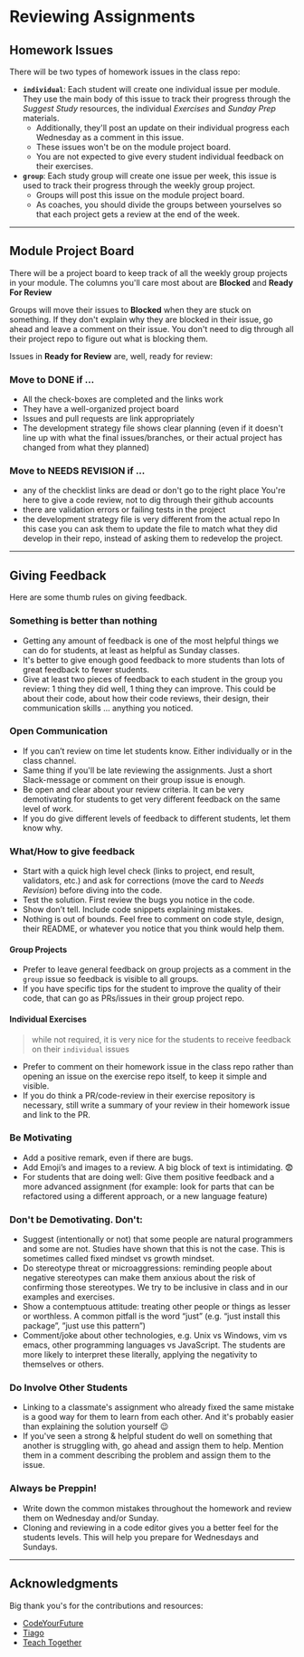 # Reviewing Assignments

## Homework Issues

There will be two types of homework issues in the class repo:

- **`individual`**: Each student will create one individual issue per module. They use the main body of this issue to track their progress through the _Suggest Study_ resources, the individual _Exercises_ and _Sunday Prep_ materials.
  - Additionally, they'll post an update on their individual progress each Wednesday as a comment in this issue.
  - These issues won't be on the module project board.
  - You are not expected to give every student individual feedback on their exercises.
- **`group`**: Each study group will create one issue per week, this issue is used to track their progress through the weekly group project.
  - Groups will post this issue on the module project board.
  - As coaches, you should divide the groups between yourselves so that each project gets a review at the end of the week.

---

## Module Project Board

There will be a project board to keep track of all the weekly group projects in your module.  The columns you'll care most about are __Blocked__ and __Ready For Review__

Groups will move their issues to __Blocked__ when they are stuck on something. If they don't explain why they are blocked in their issue, go ahead and leave a comment on their issue. You don't need to dig through all their project repo to figure out what is blocking them.

Issues in __Ready for Review__ are, well, ready for review:

### Move to DONE if ...

* All the check-boxes are completed and the links work
* They have a well-organized project board
* Issues and pull requests are link appropriately
* The development strategy file shows clear planning (even if it doesn't line up with what the final issues/branches, or their actual project has changed from what they planned)

### Move to NEEDS REVISION if ...

* any of the checklist links are dead or don't go to the right place
You're here to give a code review, not to dig through their github accounts
* there are validation errors or failing tests in the project
* the development strategy file is very different from the actual repo
In this case you can ask them to update the file to match what they did develop in their repo, instead of asking them to redevelop the project.

---

## Giving Feedback

Here are some thumb rules on giving feedback.

### Something is better than nothing

* Getting any amount of feedback is one of the most helpful things we can do for students, at least as helpful as Sunday classes.
* It's better to give enough good feedback to more students than lots of great feedback to fewer students.
* Give at least two pieces of feedback to each student in the group you review: 1 thing they did well, 1 thing they can improve. This could be about their code, about how their code reviews, their design, their communication skills ... anything you noticed.

### Open Communication

* If you can’t review on time let students know. Either individually or in the class channel.
* Same thing if you'll be late reviewing the assignments. Just a short Slack-message or comment on their group issue is enough.
* Be open and clear about your review criteria. It can be very demotivating for students to get very different feedback on the same level of work.
* If you do give different levels of feedback to different students, let them know why.

### What/How to give feedback

* Start with a quick high level check (links to project, end result, validators, etc.) and ask for corrections (move the card to _Needs Revision_) before diving into the code.
* Test the solution. First review the bugs you notice in the code.
* Show don’t tell. Include code snippets explaining mistakes.
* Nothing is out of bounds. Feel free to comment on code style, design, their README, or whatever you notice that you think would help them.

#### Group Projects

* Prefer to leave general feedback on group projects as a comment in the `group` issue so feedback is visible to all groups.
* If you have specific tips for the student to improve the quality of their code, that can go as PRs/issues in their group project repo.

#### Individual Exercises

> while not required, it is very nice for the students to receive feedback on their `individual` issues

* Prefer to comment on their homework issue in the class repo rather than opening an issue on the exercise repo itself, to keep it simple and visible.
* If you do think a PR/code-review in their exercise repository is necessary, still write a summary of your review in their homework issue and link to the PR.

### Be Motivating

* Add a positive remark, even if there are bugs.
* Add Emoji’s and images to a review. A big block of text is intimidating. :fearful:
* For students that are doing well: Give them positive feedback and a more advanced assignment (for example: look for parts that can be refactored using a different approach, or a new language feature)

### Don't be Demotivating. Don't:

* Suggest (intentionally or not) that some people are natural programmers and some are not.
Studies have shown that this is not the case. This is sometimes called fixed mindset vs growth mindset.
* Do stereotype threat or microaggressions: reminding people about negative stereotypes can make them anxious about the risk of confirming those stereotypes.
We try to be inclusive in class and in our examples and exercises.
* Show a contemptuous attitude: treating other people or things as lesser or worthless.
A common pitfall is the word “just” (e.g. “just install this package”, ”just use this pattern”)
* Comment/joke about other technologies, e.g. Unix vs Windows, vim vs emacs, other programming languages vs JavaScript.
The students are more likely to interpret these literally, applying the negativity to themselves or others.

### Do Involve Other Students

* Linking to a classmate's assignment who already fixed the same mistake is a good way for them to learn from each other. And it's probably easier than explaining the solution yourself :wink:
* If you've seen a strong & helpful student do well on something that another is struggling with, go ahead and assign them to help.  Mention them in a comment describing the problem and assign them to the issue.

### Always be Preppin!

* Write down the common mistakes throughout the homework and review them on Wednesday and/or Sunday.
* Cloning and reviewing in a code editor gives you a better feel for the students levels. This will help you prepare for Wednesdays and Sundays.

---

## Acknowledgments

Big thank you's for the contributions and resources:

- [CodeYourFuture](https://teachertraining.codeyourfuture.io/content/motivation-and-demotivation)
- [Tiago](https://github.com/otagi)
- [Teach Together](https://teachtogether.tech)
